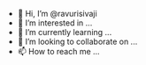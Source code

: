 - 👋 Hi, I’m @ravurisivaji
- 👀 I’m interested in ...
- 🌱 I’m currently learning ...
- 💞️ I’m looking to collaborate on ...
- 📫 How to reach me ...

<!---
ravurisivaji/ravurisivaji is a ✨ special ✨ repository because its `README.md` (this file) appears on your GitHub profile.
You can click the Preview link to take a look at your changes.
--->

